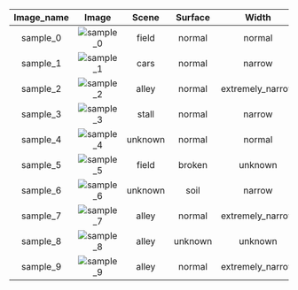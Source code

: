| Image_name | Image                                                        | Scene | Surface | Width  | Accessibility |
| :--------: | :----------------------------------------------------------: | :---: | :-----: | :----: | :-----------: |
| sample_0   | ![sample_0](/Users/majingtian/Desktop/ST-CLIP/source_code/data_sample/sample_0.jpg) | field | normal  | normal | easy          |
| sample_1   | ![sample_1](/Users/majingtian/Desktop/ST-CLIP/source_code/data_sample/sample_1.jpg) |   cars    | normal        |   narrow     |     easy          |
| sample_2   | ![sample_2](/Users/majingtian/Desktop/ST-CLIP/source_code/data_sample/sample_2.jpg)                                                             | alley | normal | extremely_narrow | extremely_hard |
| sample_3   | ![sample_3](/Users/majingtian/Desktop/ST-CLIP/source_code/data_sample/sample_3.jpg)                                                             | stall   | normal  | narrow           | easy           |
| sample_4   | ![sample_4](/Users/majingtian/Desktop/ST-CLIP/source_code/data_sample/sample_4.jpg)                                                            | unknown | normal | normal | easy |
| sample_5   | ![sample_5](/Users/majingtian/Desktop/ST-CLIP/source_code/data_sample/sample_5.jpg)                                                            | field | broken | unknown | easy |
| sample_6   |  ![sample_6](/Users/majingtian/Desktop/ST-CLIP/source_code/data_sample/sample_6.jpg)                                                            | unknown | soil | narrow | easy |
| sample_7   | ![sample_7](/Users/majingtian/Desktop/ST-CLIP/source_code/data_sample/sample_7.jpg)                                                            | alley | normal | extremely_narrow       |   hard            |
| sample_8   |  ![sample_8](/Users/majingtian/Desktop/ST-CLIP/source_code/data_sample/sample_8.jpg)                                                            | alley      |  unknown       |  unknown      |   hard            |
| sample_9   |  ![sample_9](/Users/majingtian/Desktop/ST-CLIP/source_code/data_sample/sample_9.jpg)                                                            |  alley     |   normal      | extremely_narrow       |    extremely_hard           |

